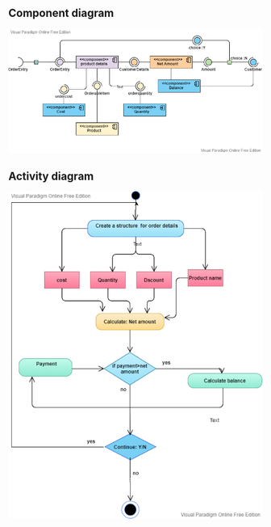 
## Component diagram

![ ](https://github.com/malavika-m/mini_project/blob/a717f590782691f5e477316b5032b9ecf9335a59/2_Design/component%20diag.png)

## Activity diagram

![](https://github.com/malavika-m/mini_project/blob/a717f590782691f5e477316b5032b9ecf9335a59/2_Design/Activity_diag.png)
